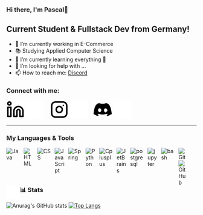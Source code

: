 ### Hi there, I'm Pascal👋

## Current Student & Fullstack Dev from Germany!

- 🔭 I’m currently working in E-Commerce
- 📚 Studying Applied Computer Science
- 🌱 I’m currently learning everything 🤣
- 🤔 I’m looking for help with ...
- 📫 How to reach me: [Discord][discord]

### Connect with me:

[![website](./img/linkedin-light.svg)](https://linkedin.com#gh-light-mode-only)
[![website](./img/linkedin-dark.svg)](https://linkedin.com#gh-dark-mode-only)
&nbsp;&nbsp;
[![website](./img/instagram-light.svg)](https://instagram.com#gh-light-mode-only)
[![website](./img/instagram-dark.svg)](https://instagram.com#gh-dark-mode-only)
&nbsp;&nbsp;
[![website](./img/discord-light-24.svg)](https://discordapp.com/users/216163718801653760#gh-light-mode-only)
[![website](./img/discord-dark-24.svg)](https://discordapp.com/users/216163718801653760#gh-dark-mode-only)


---
### My Languages & Tools

<link rel="stylesheet" href="https://cdn.jsdelivr.net/gh/devicons/devicon@v2.15.1/devicon.min.css">
<img align="left" alt="Java" width="36px" src="https://cdn.jsdelivr.net/gh/devicons/devicon/icons/java/java-original-wordmark.svg" style="padding-right:10px;" />
<img align="left" alt="HTML" width="26px" src="https://cdn.jsdelivr.net/gh/devicons/devicon/icons/html5/html5-original.svg" style="padding-right:10px; " />
<img align="left" alt="CSS" width="36px" src="https://cdn.jsdelivr.net/gh/devicons/devicon/icons/css3/css3-original.svg" style="padding-right:10px;" />
<img align="left" alt="JavaScript" width="26px" src="https://cdn.jsdelivr.net/gh/devicons/devicon/icons/javascript/javascript-original.svg" style="padding-right:10px;" />
<img align="left" alt="Spring" width="36px" src="https://cdn.jsdelivr.net/gh/devicons/devicon/icons/spring/spring-original.svg" style="padding-right:10px;" />
<img align="left" alt="Python" width="26px" src="https://cdn.jsdelivr.net/gh/devicons/devicon/icons/python/python-original.svg" style="padding-right:10px;" />
<img align="left" alt="Cplusplus" width="36px" src="https://cdn.jsdelivr.net/gh/devicons/devicon/icons/cplusplus/cplusplus-original.svg" style="padding-right:10px;" />
<img align="left" alt="JetBrains" width="26px" src="https://cdn.jsdelivr.net/gh/devicons/devicon/icons/jetbrains/jetbrains-original.svg" style="padding-right:10px;" />   
<img align="left" alt="postgresql" width="36px" src="https://cdn.jsdelivr.net/gh/devicons/devicon/icons/postgresql/postgresql-original.svg" style="padding-right:10px;" />
<img align="left" alt="jupyter" width="26px" src="https://cdn.jsdelivr.net/gh/devicons/devicon/icons/jupyter/jupyter-original-wordmark.svg" style="padding-right:10px;" />
<img align="left" alt="bash" width="36px" src="https://cdn.jsdelivr.net/gh/devicons/devicon/icons/bash/bash-original.svg" style="padding-right:10px;" />
<img align="left" alt="Git" width="26px" src="https://cdn.jsdelivr.net/gh/devicons/devicon/icons/git/git-original.svg" style="padding-right:10px;" />
<img align="left" alt="GitHub" width="26px" src="https://user-images.githubusercontent.com/3369400/139447912-e0f43f33-6d9f-45f8-be46-2df5bbc91289.png" style="padding-right:10px;" />
<img align="left" alt="Terminal" width="36px" src="./img/terminal-dark.svg" />

#
#

### 📊 Stats

![Anurag's GitHub stats](https://github-readme-stats.vercel.app/api?username=t0gepi&show_icons=true&theme=github_dark_dimmed&border_color=17d6e8)
[![Top Langs](https://github-readme-stats.vercel.app/api/top-langs/?username=t0gepi&layout=compact&theme=github_dark_dimmed&border_color=17d6e8)](https://github.com/anuraghazra/github-readme-stats)



[discord]: https://discordapp.com/users/216163718801653760
